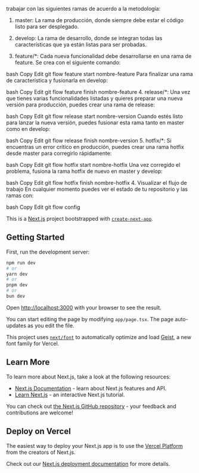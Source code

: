 trabajar con las siguientes ramas de acuerdo a la metodología:

1. master:
La rama de producción, donde siempre debe estar el código listo para ser desplegado.

2. develop:
La rama de desarrollo, donde se integran todas las características que ya están listas para ser probadas.

3. feature/*:
Cada nueva funcionalidad debe desarrollarse en una rama de feature. Se crea con el siguiente comando:

bash
Copy
Edit
git flow feature start nombre-feature
Para finalizar una rama de característica y fusionarla en develop:

bash
Copy
Edit
git flow feature finish nombre-feature
4. release/*:
Una vez que tienes varias funcionalidades listadas y quieres preparar una nueva versión para producción, puedes crear una rama de release:

bash
Copy
Edit
git flow release start nombre-version
Cuando estés listo para lanzar la nueva versión, puedes fusionar esta rama tanto en master como en develop:

bash
Copy
Edit
git flow release finish nombre-version
5. hotfix/*:
Si encuentras un error crítico en producción, puedes crear una rama hotfix desde master para corregirlo rápidamente:

bash
Copy
Edit
git flow hotfix start nombre-hotfix
Una vez corregido el problema, fusiona la rama hotfix de nuevo en master y develop:

bash
Copy
Edit
git flow hotfix finish nombre-hotfix
4. Visualizar el flujo de trabajo
En cualquier momento puedes ver el estado de tu repositorio y las ramas con:

bash
Copy
Edit
git flow config


This is a [Next.js](https://nextjs.org) project bootstrapped with [`create-next-app`](https://nextjs.org/docs/app/api-reference/cli/create-next-app).

## Getting Started

First, run the development server:

```bash
npm run dev
# or
yarn dev
# or
pnpm dev
# or
bun dev
```

Open [http://localhost:3000](http://localhost:3000) with your browser to see the result.

You can start editing the page by modifying `app/page.tsx`. The page auto-updates as you edit the file.

This project uses [`next/font`](https://nextjs.org/docs/app/building-your-application/optimizing/fonts) to automatically optimize and load [Geist](https://vercel.com/font), a new font family for Vercel.

## Learn More

To learn more about Next.js, take a look at the following resources:

- [Next.js Documentation](https://nextjs.org/docs) - learn about Next.js features and API.
- [Learn Next.js](https://nextjs.org/learn) - an interactive Next.js tutorial.

You can check out [the Next.js GitHub repository](https://github.com/vercel/next.js) - your feedback and contributions are welcome!

## Deploy on Vercel

The easiest way to deploy your Next.js app is to use the [Vercel Platform](https://vercel.com/new?utm_medium=default-template&filter=next.js&utm_source=create-next-app&utm_campaign=create-next-app-readme) from the creators of Next.js.

Check out our [Next.js deployment documentation](https://nextjs.org/docs/app/building-your-application/deploying) for more details.
